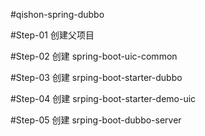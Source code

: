 #qishon-spring-dubbo

#Step-01
    创建父项目
    
#Step-02
    创建 spring-boot-uic-common
    
#Step-03
    创建 srping-boot-starter-dubbo
    
#Step-04
    创建 srping-boot-starter-demo-uic  
    
#Step-05
    创建 srping-boot-dubbo-server
          